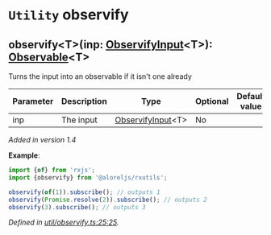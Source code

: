 # `Utility` observify

## observify\<T>(inp: [ObservifyInput](https://github.com/Alorel/rxutils/blob/b6df7ef/src/types/ObservifyInput.ts#L8)\<T>): [Observable](https://rxjs.dev/api/index/class/Observable)\<T>

Turns the input into an observable if it isn't one already

| **Parameter** | **Description** | **Type** | **Optional** | **Default value** |
|---------------|-----------------|----------|--------------|-------------------|
| inp | The input | <span>[ObservifyInput](https://github.com/Alorel/rxutils/blob/b6df7ef/src/types/ObservifyInput.ts#L8)\<T></span> | No |  |

*Added in version 1.4*

**Example**:
```typescript
import {of} from 'rxjs';
import {observify} from '@aloreljs/rxutils';

observify(of(1)).subscribe(); // outputs 1
observify(Promise.resolve(2)).subscribe(); // outputs 2
observify(3).subscribe(); // outputs 3
```

*Defined in [util/observify.ts:25:25](https://github.com/Alorel/rxutils/blob/b6df7ef/src/util/observify.ts#L25).*